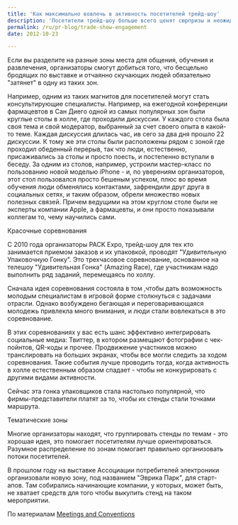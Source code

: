 ```yaml
---
title: 'Как максимально вовлечь в активность посетителей трейд-шоу'
description: 'Посетители трейд-шоу больше всего ценят сюрпризы и неожиданности, потому что  такие мероприятия, к сожалению, очень сильно склоняются к рутине: презентации продуктов, посещение стендов.... Даже если человек пришел на мероприятие со своими бизнес-целями, он высоко оценит, если вы покажете ему что-то неожиданное, нарушите как-то течение скуки. Чем больше вы удивляете и предлагаете новых ,неожиданных вариантов активности - тем более вовлеченными будут ваши посетители.'
permalink: /ru/pr-blog/trade-show-engagement
date: 2012-10-23

---
```


Если вы разделите на разные зоны места для общения, обучения и развлечения, организаторы смогут добиться того, что бесцельно бродящих по выставке и отчаянно скучающих людей обязательно "затянет" в одну из таких зон.

Например, одним из таких магнитов для посетителей могут стать консультирующие специалисты. Например, на ежегодной конференции фармацевтов в Сан Диего одной из самых популярных зон были круглые столы в холле, где проходили дискуссии. У каждого стола была своя тема и свой модератор, выбранный за счет своего опыта в какой-то теме. Каждая дискуссия длилась час, ив сего за два дня прошло 22 дискуссии. К тому же эти столы были расположены рядом с зоной где проходил обеденный перерыв, так что люди, естественно, присаживались за столы и просто поесть, и постепенно вступали в беседу. За одним из столов, например, устроили мастер-класс по пользованию новой моделью iPhone - и, по уверениям организаторов, этот стол пользовался просто бешеным успехом, плюс во время обучения люди обменялись контактами, зафрендили друг друга в социальных сетях, и таким образом, обрели множество новых полезных связей. Причем ведущими на этом круглом столе были не эксперты компании Apple, а фармацевты, и они просто показывали коллегам то, чему научились сами.

Красочные соревнования

C 2010 года организаторы PACK Expo, трейд-шоу для тех кто занимается приемом заказов и их упаковкой, проводят "Удивительную Упаковочную Гонку". Это трехчасовое соревнование, основанное на телешоу "Удивительная Гонка" (Amazing Race), где участникам надо выполнить ряд заданий, перемещаясь по холлу.

Сначала идея соревнования состояла в том ,чтобы дать возможность молодым специалистам в игровой форме столкнуться с задачами отрасли. Однако возбуждено бегающая и переговаривающаяся молодежь привлекла много внимания, и  люди стали вовлекаться в это соревнование.

В этих соревнованиях у вас есть шанс эффективно интегрировать социальные медиа: Твиттер, в котором размещают фотографии с чек-пойнтов, QR-коды и прочее. Продвижение участников можно транслировать на больших экранах, чтобы все могли следить за ходом соревнования. Такие события лучше проводить тогда, когда активность в холле естественным образом спадает - чтобы не конкурировать с другими видами активности.

Сейчас эта гонка упаковщиков стала настолько популярной, что фирмы-представители платят за то, чтобы их стенды стали точками маршрута.

Тематические зоны

Многие организаторы находят, что группировать стенды по темам - это хорошая идея, это помогает посетителям лучше ориентироваться. Разумное распределение по зонам помогает правильно организовать потоки посетителей.

В прошлом году на выставке Ассоциации потребителей электроники организовали новую зону, под названием "Эврика Парк", для старт-апов. Там собирались начинающие компании,  у которых, может быть, не хватает средств для того чтобы выкупить стенд на таком мероприятии.

По материалам <a href="http://www.meetings-conventions.com/articles/more-ways-to-keep-attendees-engaged-at-trade-shows/c51426.aspx">Meetings and Conventions</a>

